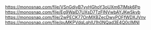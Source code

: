 https://monosnap.com/file/VSnGdjyB7vyHGhoY3oUXm67IMsk6Pp
https://monosnap.com/file/Eg9WalD7UXsD7TzFlNVwbAYJKwSkvb
https://monosnap.com/file/2wPECK77OnMXBZecDwyPOFfWDXJVnv
https://monosnap.com/file/puMKPVdqLqhIU1h0NQad3E4Q0clMNI
